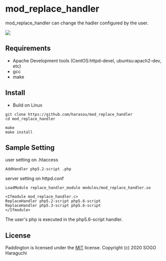 mod_replace_handler
=============================================
mod_replace_handler can change the hadler configured by the user.

[![][MIT]][MIT-Link]

Requirements
--------------------------------------------------------------------------------
- Apache Development tools (CentOS:httpd-devel, ubuntsu:apach2-dev, etc)
- gcc
- make

Install
--------------------------------------------------------------------------------
- Build on Linux

```
git clone https://github.com/harasou/mod_replace_handler
cd mod_replace_handler

make
make install
```


Sample Setting
--------------------------------------------------------------------------------

user setting on .htaccess
```
AddHandler php5.2-script .php
```

server setting on httpd.conf
```
LoadModule replace_handler_module modules/mod_replace_handler.so

<Ifmodule mod_replace_handler.c>
ReplaceHandler php5.2-script php5.6-script
ReplaceHandler php5.3-script php5.6-script
</Ifmodule>
```

The user's php is executed in the php5.6-script handler.

License
--------------------------------------------------------------------------------
Paddington is licensed under the [MIT][MIT-Link] license.
Copyright (c) 2020 SOGO Haraguchi


<!-- links -->
[MIT]: https://img.shields.io/github/license/mashape/apistatus.svg?style=flat-square
[MIT-Link]: https://github.com/harasou/exbind-fuse/blob/master/LICENSE
